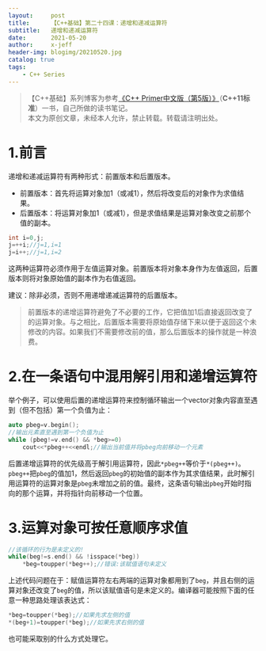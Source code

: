 ```yaml
---
layout:     post
title:      【C++基础】第二十四课：递增和递减运算符
subtitle:   递增和递减运算符
date:       2021-05-20
author:     x-jeff
header-img: blogimg/20210520.jpg
catalog: true
tags:
    - C++ Series
---
```

>【C++基础】系列博客为参考[《C++ Primer中文版（第5版）》](https://www.phei.com.cn/module/goods/wssd_content.jsp?bookid=37655)（**C++11标准**）一书，自己所做的读书笔记。  
>本文为原创文章，未经本人允许，禁止转载。转载请注明出处。

# 1.前言

递增和递减运算符有两种形式：前置版本和后置版本。

* 前置版本：首先将运算对象加1（或减1），然后将改变后的对象作为求值结果。
* 后置版本：将运算对象加1（或减1），但是求值结果是运算对象改变之前那个值的副本。

```c++
int i=0,j;
j=++i;//j=1,i=1
j=i++;//j=1,i=2
```

这两种运算符必须作用于左值运算对象。前置版本将对象本身作为左值返回，后置版本则将对象原始值的副本作为右值返回。

建议：除非必须，否则不用递增递减运算符的后置版本。

>前置版本的递增运算符避免了不必要的工作，它把值加1后直接返回改变了的运算对象。与之相比，后置版本需要将原始值存储下来以便于返回这个未修改的内容。如果我们不需要修改前的值，那么后置版本的操作就是一种浪费。

# 2.在一条语句中混用解引用和递增运算符

举个例子，可以使用后置的递增运算符来控制循环输出一个vector对象内容直至遇到（但不包括）第一个负值为止：

```c++
auto pbeg=v.begin();
//输出元素直至遇到第一个负值为止
while (pbeg!=v.end() && *beg>=0)
	cout<<*pbeg++<<endl;//输出当前值并将pbeg向前移动一个元素
```

后置递增运算符的优先级高于解引用运算符，因此`*pbeg++`等价于`*(pbeg++)`。`pbeg++`把`pbeg`的值加1，然后返回`pbeg`的初始值的副本作为其求值结果，此时解引用运算符的运算对象是`pbeg`未增加之前的值。最终，这条语句输出`pbeg`开始时指向的那个运算，并将指针向前移动一个位置。

# 3.运算对象可按任意顺序求值

```c++
//该循环的行为是未定义的!
while(beg!=s.end() && !isspace(*beg))
	*beg=toupper(*beg++);//错误:该赋值语句未定义
```

上述代码问题在于：赋值运算符左右两端的运算对象都用到了`beg`，并且右侧的运算对象还改变了`beg`的值，所以该赋值语句是未定义的。编译器可能按照下面的任意一种思路处理该表达式：

```c++
*beg=toupper(*beg);//如果先求左侧的值
*(beg+1)=toupper(*beg);//如果先求右侧的值
```

也可能采取别的什么方式处理它。